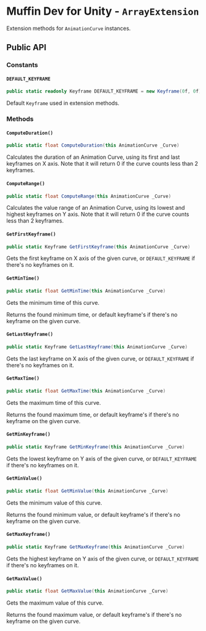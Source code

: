 # Muffin Dev for Unity - `ArrayExtension`

Extension methods for `AnimationCurve` instances.

## Public API

### Constants

#### `DEFAULT_KEYFRAME`

```cs
public static readonly Keyframe DEFAULT_KEYFRAME = new Keyframe(0f, 0f);
```

Default `Keyframe` used in extension methods.

### Methods

#### `ComputeDuration()`

```cs
public static float ComputeDuration(this AnimationCurve _Curve)
```

Calculates the duration of an Animation Curve, using its first and last keyframes on X axis. Note that it will return 0 if the curve counts less than 2 keyframes.

#### `ComputeRange()`

```cs
public static float ComputeRange(this AnimationCurve _Curve)
```

Calculates the value range of an Animation Curve, using its lowest and highest keyframes on Y axis. Note that it will return 0 if the curve counts less than 2 keyframes.

#### `GetFirstKeyframe()`

```cs
public static Keyframe GetFirstKeyframe(this AnimationCurve _Curve)
```

Gets the first keyframe on X axis of the given curve, or `DEFAULT_KEYFRAME` if there's no keyframes on it.

#### `GetMinTime()`

```cs
public static float GetMinTime(this AnimationCurve _Curve)
```

Gets the minimum time of this curve.

Returns the found minimum time, or default keyframe's if there's no keyframe on the given curve.

#### `GetLastKeyframe()`

```cs
public static Keyframe GetLastKeyframe(this AnimationCurve _Curve)
```

Gets the last keyframe on X axis of the given curve, or `DEFAULT_KEYFRAME` if there's no keyframes on it.

#### `GetMaxTime()`

```cs
public static float GetMaxTime(this AnimationCurve _Curve)
```

Gets the maximum time of this curve.

Returns the found maximum time, or default keyframe's if there's no keyframe on the given curve.

#### `GetMinKeyframe()`

```cs
public static Keyframe GetMinKeyframe(this AnimationCurve _Curve)
```

Gets the lowest keyframe on Y axis of the given curve, or `DEFAULT_KEYFRAME` if there's no keyframes on it.

#### `GetMinValue()`

```cs
public static float GetMinValue(this AnimationCurve _Curve)
```

Gets the minimum value of this curve.

Returns the found minimum value, or default keyframe's if there's no keyframe on the given curve.

#### `GetMaxKeyframe()`

```cs
public static Keyframe GetMaxKeyframe(this AnimationCurve _Curve)
```

Gets the highest keyframe on Y axis of the given curve, or `DEFAULT_KEYFRAME` if there's no keyframes on it.

#### `GetMaxValue()`

```cs
public static float GetMaxValue(this AnimationCurve _Curve)
```

Gets the maximum value of this curve.

Returns the found maximum value, or default keyframe's if there's no keyframe on the given curve.